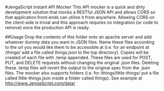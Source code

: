 #JengaScript Instant API Mocker
This API mocker is a quick and dirty development solution that mocks a RESTful JSON API and allows CORS so that application front-ends can utilize it from anywhere. Allowing CORS on the client-side is trivial and this approach requires no integration (or code to remove) once the production API is ready.

##Usage
Drop the contents of this folder onto an apache server and add whatever dummy data you want in JSON files.
Name these files according to the url you would like them to be accessible at (i.e. for an endpoint at /things/ add a file called things.json to the top directory).
Copies will be created of each file with .temp appended. These files are used for POST, PUT, and DELETE requests without changing the original .json files. Deleting these .temp files will revert the output to the original spec from the .json files.
The mocker also supports folders (i.e. for /things/little-things/ put a file called little-things.json inside a folder called things).
See example at http://www.JengaScript.com/data/
